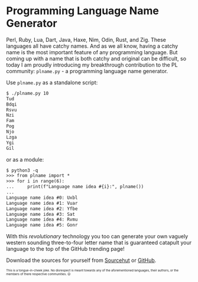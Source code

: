 Programming Language Name Generator
===================================

Perl, Ruby, Lua, Dart, Java, Haxe, Nim, Odin, Rust, and Zig. These languages
all have catchy names. And as we all know, having a catchy name is the most
important feature of any programming language. But coming up with a name that
is both catchy and original can be difficult, so today I am proudly introducing
my breakthrough contribution to the PL community: `plname.py` - a programming
language name generator.

Use `plname.py` as a standalone script:

```sh
$ ./plname.py 10
Tud
Bdqi
Rsvu
Nzi
Fam
Pog
Njo
Lzga
Ygi
Gil
```

or as a module:

```txt
$ python3 -q
>>> from plname import *
>>> for i in range(6):
...     print(f"Language name idea #{i}:", plname())
...
Language name idea #0: Uxbl
Language name idea #1: Vuar
Language name idea #2: Yfbe
Language name idea #3: Sat
Language name idea #4: Rvmu
Language name idea #5: Gonr
```

With this *revolutionary* technology you too can generate your own vaguely
western sounding three-to-four letter name that is guaranteed catapult your
language to the top of the GitHub trending page!

Download the sources for yourself from
[Sourcehut](https://git.sr.ht/~ashn/plname) or
[GitHub](https://github.com/ash-nolan/plname).

<small><small><small>
This is a tongue-in-cheek joke. No disrespect is meant towards any of the
aforementioned languages, their authors, or the members of there respective
communities. 😛
</small></small></small>

